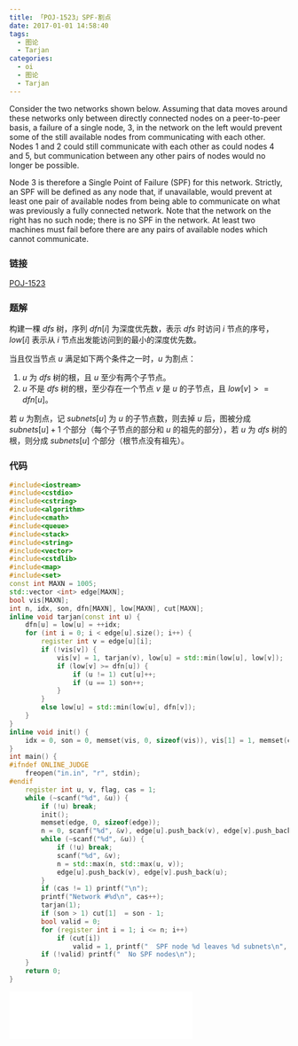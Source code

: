 ```yaml
---
title: 「POJ-1523」SPF-割点
date: 2017-01-01 14:58:40
tags:
  - 图论
  - Tarjan
categories:
  - oi
  - 图论
  - Tarjan
---
```

Consider the two networks shown below. Assuming that data moves around these networks only between directly connected nodes on a peer-to-peer basis, a failure of a single node, $3$, in the network on the left would prevent some of the still available nodes from communicating with each other. Nodes $1$ and $2$ could still communicate with each other as could nodes $4$ and $5$, but communication between any other pairs of nodes would no longer be possible.
<!-- more -->
Node $3$ is therefore a Single Point of Failure (SPF) for this network. Strictly, an SPF will be defined as any node that, if unavailable, would prevent at least one pair of available nodes from being able to communicate on what was previously a fully connected network. Note that the network on the right has no such node; there is no SPF in the network. At least two machines must fail before there are any pairs of available nodes which cannot communicate.
### 链接
[POJ-1523](http://poj.org/problem?id=1523)
### 题解
构建一棵 $dfs$ 树，序列 $dfn[i]$ 为深度优先数，表示 $dfs$ 时访问 $i$ 节点的序号，$low[i]$ 表示从 $i$ 节点出发能访问到的最小的深度优先数。

当且仅当节点 $u$ 满足如下两个条件之一时，$u$ 为割点：

1. $u$ 为 $dfs$ 树的根，且 $u$ 至少有两个子节点。
2. $u$ 不是 $dfs$ 树的根，至少存在一个节点 $v$ 是 $u$ 的子节点，且 $low[v] >= dfn[u]$。

若 $u$ 为割点，记 $subnets[u]$ 为 $u$ 的子节点数，则去掉 $u$ 后，图被分成 $subnets[u] + 1$ 个部分（每个子节点的部分和 $u$ 的祖先的部分），若 $u$ 为 $dfs$ 树的根，则分成 $subnets[u]$ 个部分（根节点没有祖先）。
### 代码
``` cpp
#include<iostream>
#include<cstdio>
#include<cstring>
#include<algorithm>
#include<cmath>
#include<queue>
#include<stack>
#include<string>
#include<vector>
#include<cstdlib>
#include<map>
#include<set>
const int MAXN = 1005;
std::vector <int> edge[MAXN];
bool vis[MAXN];
int n, idx, son, dfn[MAXN], low[MAXN], cut[MAXN];
inline void tarjan(const int u) {
    dfn[u] = low[u] = ++idx;
    for (int i = 0; i < edge[u].size(); i++) {
        register int v = edge[u][i];
        if (!vis[v]) {
            vis[v] = 1, tarjan(v), low[u] = std::min(low[u], low[v]);
            if (low[v] >= dfn[u]) {
                if (u != 1) cut[u]++;
                if (u == 1) son++;
            }
        }
        else low[u] = std::min(low[u], dfn[v]);
    }
}
inline void init() {
    idx = 0, son = 0, memset(vis, 0, sizeof(vis)), vis[1] = 1, memset(cut, 0, sizeof(cut));
}
int main() {
#ifndef ONLINE_JUDGE
    freopen("in.in", "r", stdin);
#endif
    register int u, v, flag, cas = 1;
    while (~scanf("%d", &u)) {
        if (!u) break;
        init();
        memset(edge, 0, sizeof(edge));
        n = 0, scanf("%d", &v), edge[u].push_back(v), edge[v].push_back(u), n = std::max(u, v);
        while (~scanf("%d", &u)) {
            if (!u) break;
            scanf("%d", &v);
            n = std::max(n, std::max(u, v));
            edge[u].push_back(v), edge[v].push_back(u);
        }
        if (cas != 1) printf("\n");
        printf("Network #%d\n", cas++);
        tarjan(1);
        if (son > 1) cut[1]  = son - 1;
        bool valid = 0;
        for (register int i = 1; i <= n; i++)
            if (cut[i])
                valid = 1, printf("  SPF node %d leaves %d subnets\n", i, cut[i] + 1);
        if (!valid) printf("  No SPF nodes\n");
    }
    return 0;
}
```
<iframe frameborder="no" border="0" marginwidth="0" marginheight="0" width=330 height=86 src="//music.163.com/outchain/player?type=2&id=785112&auto=1&height=66"></iframe>
